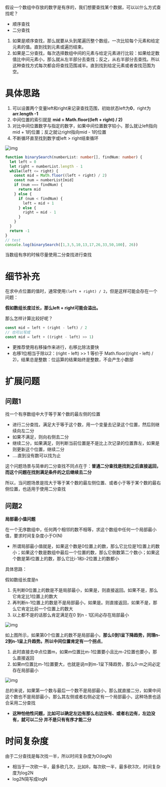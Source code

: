 假设一个数组中存放的数字是有序的，我们想要查找某个数据，可以以什么方式查找呢？

- 顺序查找
- 二分查找

1. 如果是顺序查找，那么就要从头到尾遍历整个数组，一次比较每个元素和给定元素的值。直到找到元素或遍历结束。
2. 如果是二分查找，每次选择数组中间的元素与给定元素进行比较：如果给定数值比中间元素小，那么就从左半部分去查找；反之，从右半部分去查找。所以这种查找方式每次都会将查找范围减半。直到找到给定元素或者查找范围为空。

# 具体思路

1. 可以设置两个变量left和right来记录查找范围，初始状态left为**0**，right为**arr.length -1**
2. 中间位置的索引就是 **mid = Math.floor((left + right) / 2)**
3. 对比中间位置数字与指定的数字，如果中间位置数字较小，那么就让left指向 mid + 1的位置；反之就让right指向mid - 1的位置
4. 不断循环直至找到数字或left > right结束循环

![img](https://cdn.nlark.com/yuque/0/2023/jpeg/22253064/1689669404022-897059b9-75ac-42fa-a85f-edc62f70e80e.jpeg)

```typescript
function binarySearch(numberList: number[], findNum: number) {
  let left = 0
  let right = numberList.length - 1
  while(left <= right) {
    const mid = Math.floor((left + right) / 2)
    const num = numberList[mid]
    if (num === findNum) {
      return mid
    } else {
      if (num < findNum) {
        left = mid + 1
      } else {
        right = mid - 1
      }
    }
  }
  return -1
}
// test
console.log(binarySearch([1,3,5,10,13,17,26,33,50,100], 26))
```

当数组有序的时候尽量使用二分查找进行查找



# 细节补充

在求中点位置的值时，通常使用`(left + right) / 2`，但是这样可能会存在一个问题：

**假如数组长度过长，那么left + right可能会溢出。**

那么怎样计算比较好呢？

```javascript
const mid = left + (right - left) / 2
// 也可以写成
const mid = left + ((right - left) >> 1)
```

- 更推荐使用右移操作来进行，右移比除法要快
- 右移1位相当于除以2：(right - left) >> 1 等价于 Math.floor((right - left) / 2)，结果总是整数：位运算的结果始终是整数，不会产生小数部

# 扩展问题

## 问题1

找一个有序数组中大于等于某个数的最左侧的位置

- 进行二分查找，满足大于等于这个数，用一个变量去记录这个位置，然后则继续向左二分
- 如果不满足，则向右侧去二分
- 继续二分，如果满足，则判断当前位置是不是比上次记录的位置靠左，如果是则更新这个位置，继续二分
- ....直到没有数可以找为止

这个问题场景与简单的二分查找不同点在于：**普通二分查找是找到之后直接返回，而这个问题在找到满足条件的之后继续去二分**

所以，当问题场景是找大于等于某个数的最左侧位置、或者小于等于某个数的最右侧位置，也适用于使用二分查找

## 问题2

**局部最小值问题**

在一个无序数组中，任何两个相邻的数不相等，求这个数组中任何一个局部最小值，要求时间复杂度小于O(N)

- 所谓局部最小值就是，如果这个数是0位置上的数，那么它比位是1位置上的数小；如果这个数是数组中最后一个位置的数，那么它倒数第二个数小；如果这个数是第i位置上的数，那么它比i-1和i-2位置上的数都小

具体思路：

假如数组长度是n

1. 先判断0位置上的数是不是局部最小，如果是，则直接返回。如果不是，那么它肯定比1位置上的数大
2. 再判断n-1位置上的数是不是局部最小，如果是。则直接返回，如果不是，那么它肯定比前一个位置上的数大
3. 以上都不是的话那么肯定满足在0 到n - 1区间必存在局部最小

![img](https://cdn.nlark.com/yuque/0/2025/png/22253064/1751184184635-f23aeb79-b4d4-45d9-aa0d-7bdbc1ae554b.png)

如上图所示，如果第0个位置上的数不是局部最小，**那么0到1呈下降趋势，同理n-2到n-1呈上升趋势。所以中间位置肯定有一个拐点**。

1. 此时直接去中点位置m，如果m位置比m-1位置要小且比m-2位置也要小，那么直接返回
2. 如果m位置比m-1位置要大，也就是说m到m-1呈下降趋势，那么0-m之间必定存在局部最小

![img](https://cdn.nlark.com/yuque/0/2025/png/22253064/1751184521801-d70834bf-9690-4613-a6ea-c5b0421998ff.png)

总的来说，如果第一个数与最后一个数不是局部最小，那么就直接二分，如果中间这个数也不是局部最小，那么其左侧或者右侧必定有一个局部最小，这种场景也适合采用二分查找

- **这种怕他性问题，比如可以确定左边有那么右边没有、或者右边有，左边没有，就可以二分 并不是只有有序才能二分**

# 时间复杂度

由于二分查找是每次找一半，所以时间复杂度为O(logN)

- 相当于一次砍一半，最多砍几次，比如8，每次砍一半，最多砍3次，时间复杂度为log2N
- log2N简写成logN